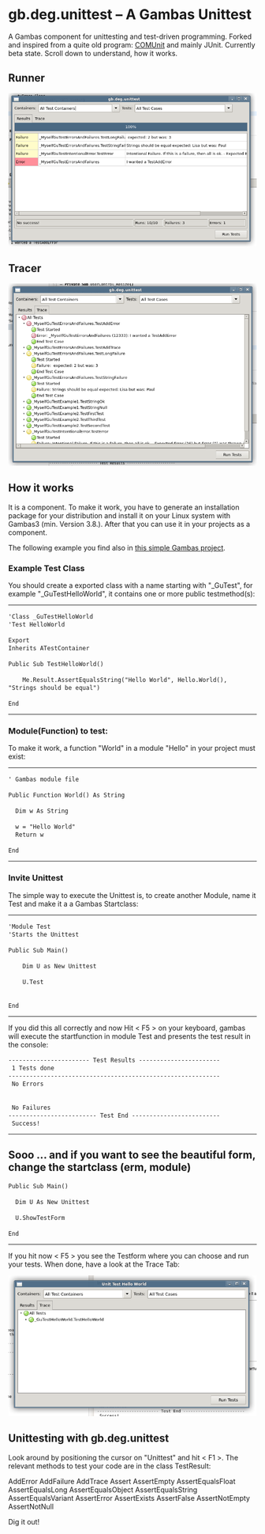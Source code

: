 # gb.deg.unittest – A Gambas Unittest

A Gambas component for unittesting and test-driven programming. Forked and inspired from a quite old program: [COMUnit](http://comunit.sourceforge.net) and mainly JUnit. Currently beta state. Scroll down to understand, how it works.

## Runner

![Unittest Runner](runner-screen.png)

## Tracer

![Unittest Tracer](tracer-screen.png)


## How it works

It is a component. To make it work, you have to generate an installation package for your distribution and install it on your Linux system with Gambas3 (min. Version 3.8.). After that you can use it in your projects as a component.

The following example you find also in [this simple Gambas project](unittesthelloworld-0.0.1.tar.gz).

### Example Test Class

You should create a exported class with a name starting with "_GuTest", for example "_GuTestHelloWorld", it contains one or more public testmethod(s):

----

    'Class _GuTestHelloWorld
    'Test HelloWorld
    
    Export
    Inherits ATestContainer
    
    Public Sub TestHelloWorld()
    
        Me.Result.AssertEqualsString("Hello World", Hello.World(), "Strings should be equal")
    
    End
----

### Module(Function) to test:

To make it work, a function "World" in a module "Hello" in your project must exist:

----

    ' Gambas module file
    
    Public Function World() As String
    
      Dim w As String
    
      w = "Hello World"
      Return w
    
    End
    
----

### Invite Unittest

The simple way to execute the Unittest is, to create another Module, name it Test and make it a a Gambas Startclass:

----

    'Module Test
    'Starts the Unittest
    
    Public Sub Main()
        
        Dim U as New Unittest
        
        U.Test
        
    
    End

----

If you did this all correctly and now Hit < F5 > on your keyboard, gambas will execute the  startfunction in module Test and presents the test result in the console:

    ----------------------- Test Results ----------------------- 
     1 Tests done
    ------------------------------------------------------------ 
     No Errors
    
    
     No Failures
    ------------------------- Test End -------------------------
     Success!
    
----

Sooo ... and if you want to see the beautiful form, change the startclass (erm, module)
----
    Public Sub Main()
    
      Dim U As New Unittest
    
      U.ShowTestForm
    
    End
----

If you hit now < F5 > you see the Testform where you can choose and run your tests. When done, have a look at the Trace Tab:


![Unittest Tracer](trace-helloworld.png)

## Unittesting with gb.deg.unittest

Look around by positioning the cursor on "Unittest" and hit < F1 >. The relevant methods to test your code are in the class TestResult:

AddError AddFailure AddTrace Assert AssertEmpty AssertEqualsFloat AssertEqualsLong AssertEqualsObject AssertEqualsString AssertEqualsVariant AssertError AssertExists AssertFalse AssertNotEmpty AssertNotNull

Dig it out!






